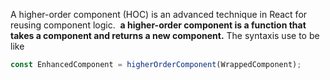 A higher-order component (HOC) is an advanced technique in React for reusing component logic.  **a higher-order component is a function that takes a component and returns a new component.**
The syntaxis use to be like
```jsx
const EnhancedComponent = higherOrderComponent(WrappedComponent);
```
